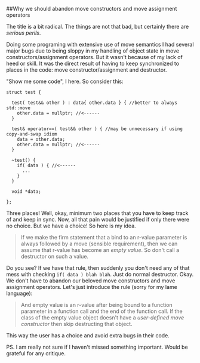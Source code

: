 ##Why we should abandon move constructors and move assignment operators

  The title is a bit radical. The things are not that bad, but certainly there are *serious perils*.

  Doing some programing with extensive use of move semantics I had several major bugs due to
  being sloppy in my handling of object state in move constructors/assignment operators.
  But it wasn't because of my lack of heed or skill. It was the direct result of having
  to keep synchronized to places in the code: move constructor/assignment and destructor.

  "Show me some code", I here. So consider this:

    struct test {

      test( test&& other ) : data{ other.data } { //better to always std::move 
        other.data = nullptr; //<------
      }
    
      test& operator==( test&& other ) { //may be unnecessary if using copy-and-swap idiom
        data = other.data;
        other.data = nullptr; //<------
      }

      ~test() {
        if( data ) { //<------
          ...
        }
      }

      void *data;

    };

  Three places! Well, okay, minimum two places that you have to keep track of and keep in sync.
  Now, all that pain would be justified if only there were no choice. But we have a choice! So here is my idea. 

> If we make the firm statement that a bind to an r-value parameter is always followed by a move (sensible requirement),
> then we can assume that r-value has become an *empty value*. So don't call a destructor on such a value.

  Do you see? If we have that rule, then suddenly you don't need any of that mess with checking `if( data ) blah blah`.
  Just do normal destructor. Okay. We don't have to abandon our beloved move constructors and move assignment operators. 
  Let's just introduce the rule (sorry for my lame language):

> And empty value is an r-value after being bound to a function parameter in a function call and the end of the function call.
> If the class of the empty value object doesn't have a *user-defined move constructor* then skip destructing that object.

  This way the user has a choice and avoid extra bugs in their code.

  PS. I am really not sure if I haven't missed something important. Would be grateful for any critique.





